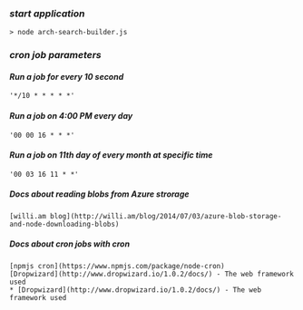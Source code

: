 ### _start application_

```
> node arch-search-builder.js
```

### _cron job parameters_

#### _Run a job for every 10 second_
```
'*/10 * * * * *'
```

#### _Run a job on 4:00 PM every day_
```
'00 00 16 * * *'
```

#### _Run a job on 11th day of every month at specific time_
```
'00 03 16 11 * *'
```


##### _Docs about reading blobs from Azure strorage_
```
[willi.am blog](http://willi.am/blog/2014/07/03/azure-blob-storage-and-node-downloading-blobs)
```

##### _Docs about cron jobs with cron_
```
[npmjs cron](https://www.npmjs.com/package/node-cron)
[Dropwizard](http://www.dropwizard.io/1.0.2/docs/) - The web framework used
* [Dropwizard](http://www.dropwizard.io/1.0.2/docs/) - The web framework used
```
